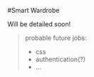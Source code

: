 #Smart Wardrobe

Will be detailed soon!

> probable future jobs:
> 
>  - css
>  - authentication(?)
>  - ...

